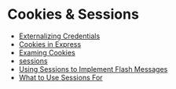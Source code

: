 # Cookies & Sessions
* [Externalizing Credentials](#s1)
* [Cookies in Express](#s2)
* [Examing Cookies](#s3)
* [sessions](#s4)
* [Using Sessions to Implement Flash Messages](#s5)
* [What to Use Sessions For](#s6)

<h2 id="s1"></h2>  

<h2 id="s2"></h2>
<h2 id="s3"></h2>
<h2 id="s4"></h2>
<h2 id="s5"></h2>
<h2 id="s6"></h2>